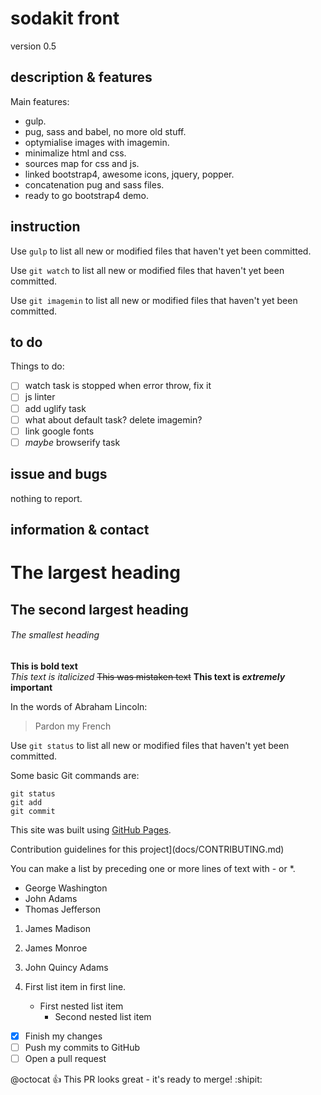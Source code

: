 # sodakit front
version 0.5


## description & features
Main features:
- gulp.
- pug, sass and babel, no more old stuff.
- optymialise images with imagemin.
- minimalize html and css.
- sources map for css and js.
- linked bootstrap4, awesome icons, jquery, popper.
- concatenation pug and sass files.
- ready to go bootstrap4 demo.

## instruction
Use `gulp` to list all new or modified files that haven't yet been committed.

Use `git watch` to list all new or modified files that haven't yet been committed.

Use `git imagemin` to list all new or modified files that haven't yet been committed.

## to do
Things to do:
- [ ] watch task is stopped when error throw, fix it
- [ ] js linter
- [ ] add uglify task
- [ ] what about default task? delete imagemin?
- [ ] link google fonts
- [ ] *maybe* browserify task

## issue and bugs
nothing to report.

## information & contact







# The largest heading
## The second largest heading
###### The smallest heading

**This is bold text**	
*This text is italicized*
~~This was mistaken text~~
**This text is _extremely_ important**

In the words of Abraham Lincoln:
> Pardon my French

Use `git status` to list all new or modified files that haven't yet been committed.

Some basic Git commands are:
```
git status
git add
git commit
```

This site was built using [GitHub Pages](https://pages.github.com/).

Contribution guidelines for this project](docs/CONTRIBUTING.md)

You can make a list by preceding one or more lines of text with - or *.
- George Washington
- John Adams
- Thomas Jefferson

1. James Madison
2. James Monroe
3. John Quincy Adams

1. First list item in first line.
   - First nested list item
     - Second nested list item


- [x] Finish my changes
- [ ] Push my commits to GitHub
- [ ] Open a pull request

@octocat :+1: This PR looks great - it's ready to merge! :shipit:
